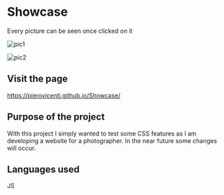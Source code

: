# Showcase

Every picture can be seen once clicked on it

![pic1](https://user-images.githubusercontent.com/91989821/151627936-4581623a-4abb-4401-ba6f-45c73f6372b0.png)

![pic2](https://user-images.githubusercontent.com/91989821/151627941-892a3a1d-108b-4c27-bbcd-3d9292ad848a.png)


## Visit the page

https://pierovicenti.github.io/Showcase/

## Purpose of the project

With this project I simply wanted to test some CSS features as I am developing a website for a photographer.
In the near future some changes will occur.

## Languages used
JS
